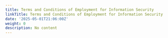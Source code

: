 ```yaml
---
title: Terms and Conditions of Employment for Information Security
linkTitle: Terms and Conditions of Employment for Information Security
date: '2025-05-01T21:06:00Z'
weight: 0
description: No content
---
```



